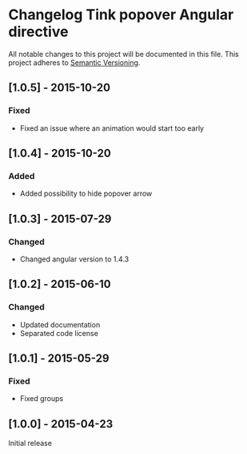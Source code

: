 # Changelog Tink popover Angular directive

All notable changes to this project will be documented in this file.
This project adheres to [Semantic Versioning](http://semver.org/).

<!--
## [Unreleased] - [unreleased]

### Added
### Changed
### Deprecated
### Removed
### Fixed
### Security
-->



## [1.0.5] - 2015-10-20

### Fixed
- Fixed an issue where an animation would start too early



## [1.0.4] - 2015-10-20

### Added
- Added possibility to hide popover arrow



## [1.0.3] - 2015-07-29

### Changed
- Changed angular version to 1.4.3



## [1.0.2] - 2015-06-10

### Changed
- Updated documentation
- Separated code license



## [1.0.1] - 2015-05-29

### Fixed
- Fixed groups



## [1.0.0] - 2015-04-23

Initial release
